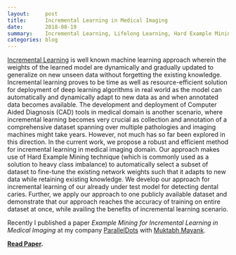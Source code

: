 ```yaml
---
layout:     post
title:      Incremental Learning in Medical Imaging
date:       2018-08-19
summary:    Incremental Learning, Lifelong Learning, Hard Example Mining, Convolutional Neural Network
categories: blog
---
```


[Incremental Learning](https://en.wikipedia.org/wiki/Incremental_learning) is well known machine learning approach wherein the weights of the learned model are dynamically and gradually updated to generalize on new unseen data without forgetting the existing knowledge. Incremental learning proves to be time as well as resource-efficient solution for deployment of deep learning algorithms in real world as the model can automatically and dynamically adapt to new data as and when annotated data becomes available. The development and deployment of Computer Aided Diagnosis (CAD) tools in medical domain is another scenario, where incremental learning becomes very crucial as collection and annotation of a comprehensive dataset spanning over multiple pathologies and imaging machines might take years. However, not much has so far been explored in this direction. In the current work, we propose a robust and efficient method for incremental learning in medical imaging domain. Our approach makes use of Hard Example Mining technique (which is commonly used as a solution to heavy class imbalance) to automatically select a subset of dataset to fine-tune the existing network weights such that it adapts to new data while retaining existing knowledge. We develop our approach for incremental learning of our already under test model for detecting dental caries. Further, we apply our approach to one publicly available dataset and demonstrate that our approach reaches the accuracy of training on entire dataset at once, while availing the benefits of incremental learning scenario.

Recently I published a paper *Example Mining for Incremental Learning in Medical Imaging* at my company [ParallelDots](https://paralleldots.xyz/) with [Muktabh Mayank](https://www.quora.com/profile/Muktabh-Mayank).

**[Read Paper](https://arxiv.org/abs/1807.08942?context=cs).**
